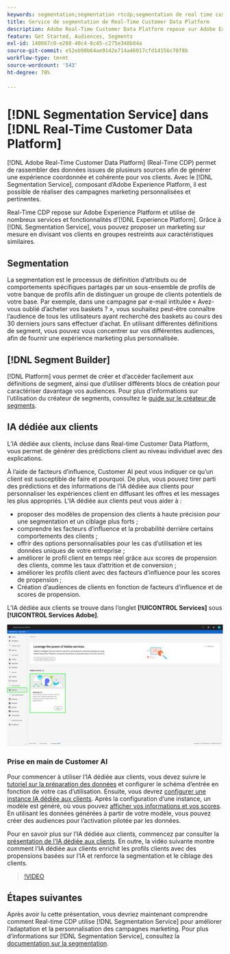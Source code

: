 ```yaml
---
keywords: segmentation;segmentation rtcdp;segmentation de real time customer data platform
title: Service de segmentation de Real-Time Customer Data Platform
description: Adobe Real-Time Customer Data Platform repose sur Adobe Experience Platform et utilise de nombreux services et fonctionnalités Experience Platform. Grâce au service de segmentation, vous pouvez proposer un marketing sur mesure en divisant vos clients en groupes restreints aux caractéristiques similaires.
feature: Get Started, Audiences, Segments
exl-id: 140667c0-e288-40c4-8c45-c275e348b84a
source-git-commit: e52eb90b64ae9142e714a46017cfd14156c78f8b
workflow-type: tm+mt
source-wordcount: '543'
ht-degree: 78%

---
```


# [!DNL Segmentation Service] dans [!DNL Real-Time Customer Data Platform]

[!DNL Adobe Real-Time Customer Data Platform] (Real-Time CDP) permet de rassembler des données issues de plusieurs sources afin de générer une expérience coordonnée et cohérente pour vos clients. Avec le [!DNL Segmentation Service], composant d’Adobe Experience Platform, il est possible de réaliser des campagnes marketing personnalisées et pertinentes.

Real-Time CDP repose sur Adobe Experience Platform et utilise de nombreux services et fonctionnalités d’[!DNL Experience Platform]. Grâce à [!DNL Segmentation Service], vous pouvez proposer un marketing sur mesure en divisant vos clients en groupes restreints aux caractéristiques similaires.

## Segmentation

La segmentation est le processus de définition d’attributs ou de comportements spécifiques partagés par un sous-ensemble de profils de votre banque de profils afin de distinguer un groupe de clients potentiels de votre base. Par exemple, dans une campagne par e-mail intitulée « Avez-vous oublié d’acheter vos baskets ? », vous souhaitez peut-être connaître l’audience de tous les utilisateurs ayant recherché des baskets au cours des 30 derniers jours sans effectuer d’achat. En utilisant différentes définitions de segment, vous pouvez vous concentrer sur vos différentes audiences, afin de fournir une expérience marketing plus personnalisée.

## [!DNL Segment Builder]

[!DNL Platform] vous permet de créer et d’accéder facilement aux définitions de segment, ainsi que d’utiliser différents blocs de création pour caractériser davantage vos audiences. Pour plus d’informations sur l’utilisation du créateur de segments, consultez le [guide sur le créateur de segments](./segment-builder-guide.md).

## IA dédiée aux clients

L’IA dédiée aux clients, incluse dans Real-time Customer Data Platform, vous permet de générer des prédictions client au niveau individuel avec des explications.

À l’aide de facteurs d’influence, Customer AI peut vous indiquer ce qu’un client est susceptible de faire et pourquoi. De plus, vous pouvez tirer parti des prédictions et des informations de l’IA dédiée aux clients pour personnaliser les expériences client en diffusant les offres et les messages les plus appropriés. L’IA dédiée aux clients peut vous aider à :

* proposer des modèles de propension des clients à haute précision pour une segmentation et un ciblage plus forts ;
* comprendre les facteurs d’influence et la probabilité derrière certains comportements des clients ;
* offrir des options personnalisables pour les cas d’utilisation et les données uniques de votre entreprise ;
* améliorer le profil client en temps réel grâce aux scores de propension des clients, comme les taux d’attrition et de conversion ;
* améliorer les profils client avec des facteurs d’influence pour les scores de propension ;
* Création d’audiences de clients en fonction de facteurs d’influence et de scores de propension.

L’IA dédiée aux clients se trouve dans l’onglet **[!UICONTROL Services]** sous **[!UICONTROL Services Adobe]**.

![Emplacement de l’IA dédiée aux clients](../assets/overview/rtcdp-customer-ai.png)

### Prise en main de Customer AI

Pour commencer à utiliser l’IA dédiée aux clients, vous devez suivre le [tutoriel sur la préparation des données](../../intelligent-services/data-preparation.md) et configurer le schéma d’entrée en fonction de votre cas d’utilisation. Ensuite, vous devrez [configurer une instance IA dédiée aux clients](../../intelligent-services/customer-ai/user-guide/configure.md). Après la configuration d’une instance, un modèle est généré, où vous pouvez [afficher vos informations et vos scores](../../intelligent-services/customer-ai/user-guide/discover-insights.md). En utilisant les données générées à partir de votre modèle, vous pouvez créer des audiences pour l’activation pilotée par les données.

Pour en savoir plus sur l’IA dédiée aux clients, commencez par consulter la [présentation de l’IA dédiée aux clients](../../intelligent-services/customer-ai/overview.md). En outre, la vidéo suivante montre comment l’IA dédiée aux clients enrichit les profils clients avec des propensions basées sur l’IA et renforce la segmentation et le ciblage des clients.

>[!VIDEO](https://video.tv.adobe.com/v/40374/?quality=12&learn=on)


## Étapes suivantes

Après avoir lu cette présentation, vous devriez maintenant comprendre comment Real-time CDP utilise [!DNL Segmentation Service] pour améliorer l’adaptation et la personnalisation des campagnes marketing. Pour plus d’informations sur [!DNL Segmentation Service], consultez la [documentation sur la segmentation](../../segmentation/home.md).
